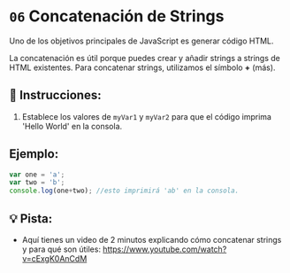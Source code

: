 # `06` Concatenación de Strings

Uno de los objetivos principales de JavaScript es generar código HTML. 

La concatenación es útil porque puedes crear y añadir strings a strings de HTML existentes. Para concatenar strings, utilizamos el símbolo **+** (más). 

## 📝  Instrucciones:

1. Establece los valores de `myVar1` y `myVar2` para que el código imprima 'Hello World' en la consola.

## Ejemplo:

```js
var one = 'a';
var two = 'b';
console.log(one+two); //esto imprimirá 'ab' en la consola.
```

## 💡 Pista:

+ Aquí tienes un video de 2 minutos explicando cómo concatenar strings y para qué son útiles: https://www.youtube.com/watch?v=cExgK0AnCdM
